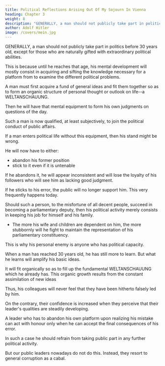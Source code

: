 ```yaml
---
title: Political Reflections Arising Out Of My Sojourn In Vienna
heading: Chapter 3
weight: 8
description: "GENERALLY, a man should not publicly take part in politics before 30 years old"
author: Adolf Hitler
image: /covers/mein.jpg
---
```




GENERALLY, a man should not publicly take part in politics before 30 years old, except for those who are naturally gifted with extraordinary political abilities.

This is because until he reaches that age, his mental development will mostly consist in acquiring and sifting the knowledge necessary for a platform from to examine the different political problems.

 <!-- that arise from day to day and be able to adopt a definite attitude towards each.  -->

A man must first acquire a fund of general ideas and fit them together so as to form an organic structure of personal thought or outlook on life--a WELTANSCHAUUNG. 

Then he will have that mental equipment to form his own judgments on questions of the day.

<!-- He will have acquired those qualities that are necessary for consistency and steadfastness in the
formation of political opinions.  -->

Such a man is now qualified, at least subjectively, to join the political conduct of public affairs.

If a man enters political life without this equipment, then his stand might be wrong.

<!--  In the first place, he may find during
the course of events that the stand which he originally took in regard to some essential
question was wrong.  -->

He will now have to either:
- abandon his former position
- stick to it even if it is untenable

<!-- against his better knowledge and riper wisdom and after his reason and convictions have already proved it .  -->

If he abandons it, he will appear inconsistent and will lose the loyalty of his followers who will see him as lacking good judgment.

 <!-- to remain as loyal to his leadership as they were before.  -->

<!-- And, as regards the followers themselves, they may easily look upon their leader's change of policy as showing a lack
of judgment inherent in his character. 

Moreover, the change must cause in them a certain feeling of discomfiture VIS-À-VIS those whom the leader formerly opposed.  -->

If he sticks to his error, the public will no longer support him. This very frequently happens today.

<!-- --then public pronouncements of the leader have no longer his personal persuasion to support them. And the more that is the case the defence of his cause will be all the more hollow and superficial. 

He now descends to the adoption of vulgar means in his defence. While he himself no longer dreams seriously of standing by his political protestations to the last--for no man will die in defence of something in which he does not believe--he
makes increasing demands on his followers. 

The greater be the measure of his own insincerity, the more unfortunate and inconsiderate become his claims on his party
adherents. Finally, he throws aside the last vestiges of true leadership and begins to
play politics. This means that he becomes one of those whose only consistency is their
inconsistency, associated with overbearing insolence and oftentimes an artful
mendacity developed to a shamelessly high degree. -->

Should such a person, to the misfortune of all decent people, succeed in becoming a parliamentary deputy, then his  political activity merely consists in keeping his job for himself and his family. 
- The more his wife and children are dependent on him, the more stubbornly will he fight to maintain the
representation of his parliamentary constituency. 

This is why his personal enemy is anyone who has political capacity. 

<!-- In every new movement he will apprehend the possible beginning of his own downfall. And everyone who is a better man than himself will appear to him in the light of a menace. 

I shall subsequently deal more fully with the problem to which this kind of parliamentary vermin give rise. -->

When a man has reached 30 years old, he has still more to learn. But what he learns will amplify his basic ideas.

It will fit organically so as to fill up the fundamental WELTANSCHAUUNG which he already has. This organic growth results from the constant assimilation of new ideas

<!-- What he learns anew will not imply the abandonment of principles already held, but rather a deeper
knowledge of those principles.  -->

Thus, his colleagues will never feel that they have been hitherto falsely led by him. 

On the contrary, their confidence is increased when they perceive that their leader's qualities are steadily developing.

 <!-- along the lines of an ; so that the followers look upon this process as signifying an enrichment of the doctrines in which they themselves believe, in their eyes every such development is a new witness to the correctness of that whole body of opinion which has hitherto been held. -->

A leader who has to abandon his own platform upon realizing his mistake can act with honour only when he can accept the final consequences of his error. 

In such a case he should refrain from taking public part in any further political activity.

<!-- Having once gone astray on essential things he may possibly go astray a second time. But, anyhow, he has no right whatsoever to expect or demand that his fellow citizens should continue to give him their support.  -->

<!-- How little such a line of conduct commends itself to  -->

But our public leaders nowadays do not do this. Instead, they resort to general corruption as a cabal.

 <!-- prevalent among the cabal which at the present moment feels itself called to political leadership.  -->

<!-- In the whole cabal there is scarcely one who is properly equipped for this task. -->

<!-- Although in those days I used to give more time than most others to the consideration of political question, yet I carefully refrained from taking an open part in politics. 

Only to a small circle did I speak of those things which agitated my mind or were the cause of constant preoccupation for me.  -->

